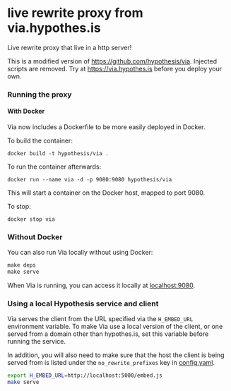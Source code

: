 live rewrite proxy from via.hypothes.is
================

Live rewrite proxy that live in a http server!

This is a modified version of https://github.com/hypothesis/via. Injected scripts are removed.
Try at https://via.hypothes.is before you deploy your own.

### Running the proxy

#### With Docker

Via now includes a Dockerfile to be more easily deployed in Docker.

To build the container:
```
docker build -t hypothesis/via .
```

To run the container afterwards:
```
docker run --name via -d -p 9080:9080 hypothesis/via
```

This will start a container on the Docker host, mapped to port 9080.

To stop:

```
docker stop via
```

### Without Docker

You can also run Via locally without using Docker:

```py
make deps
make serve
```

When Via is running, you can access it locally at [localhost:9080](http://localhost:9080).

### Using a local Hypothesis service and client

Via serves the client from the URL specified via the `H_EMBED_URL` environment variable. To make Via use a local version of the client, or one served from a domain other than hypothes.is, set this variable before running the service.

In addition, you will also need to make sure that the host the client is being served from is listed under the `no_rewrite_prefixes` key in [config.yaml](config.yaml).

```sh
export H_EMBED_URL=http://localhost:5000/embed.js
make serve
```
